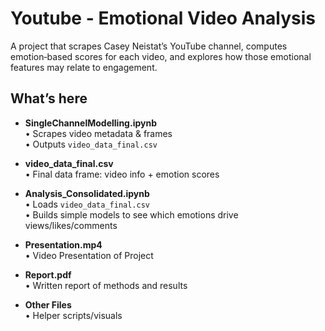# Youtube - Emotional Video Analysis

A project that scrapes Casey Neistat’s YouTube channel, computes emotion‐based scores for each video, and explores how those emotional features may relate to engagement.

## What’s here

- **SingleChannelModelling.ipynb**  
  • Scrapes video metadata & frames  
  • Outputs `video_data_final.csv`

- **video_data_final.csv**  
  • Final data frame: video info + emotion scores

- **Analysis_Consolidated.ipynb**  
  • Loads `video_data_final.csv`  
  • Builds simple models to see which emotions drive views/likes/comments

- **Presentation.mp4**  
  • Video Presentation of Project

- **Report.pdf**  
  • Written report of methods and results

- **Other Files**  
  • Helper scripts/visuals

